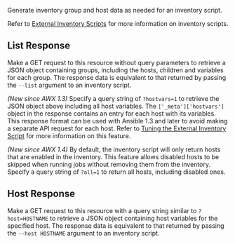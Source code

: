 Generate inventory group and host data as needed for an inventory script.

Refer to [External Inventory Scripts](http://www.ansibleworks.com/docs/api.html#external-inventory-scripts)
for more information on inventory scripts.

## List Response

Make a GET request to this resource without query parameters to retrieve a JSON
object containing groups, including the hosts, children and variables for each
group.  The response data is equivalent to that returned by passing the
`--list` argument to an inventory script.

_(New since AWX 1.3)_ Specify a query string of `?hostvars=1` to retrieve the JSON
object above including all host variables.  The `['_meta']['hostvars']` object
in the response contains an entry for each host with its variables.  This
response format can be used with Ansible 1.3 and later to avoid making a
separate API request for each host.  Refer to
[Tuning the External Inventory Script](http://www.ansibleworks.com/docs/api.html#tuning-the-external-inventory-script)
for more information on this feature.

_(New since AWX 1.4)_ By default, the inventory script will only return hosts that
are enabled in the inventory.  This feature allows disabled hosts to be skipped
when running jobs without removing them from the inventory.  Specify a query
string of `?all=1` to return all hosts, including disabled ones.

## Host Response

Make a GET request to this resource with a query string similar to
`?host=HOSTNAME` to retrieve a JSON object containing host variables for the
specified host.  The response data is equivalent to that returned by passing
the `--host HOSTNAME` argument to an inventory script.
